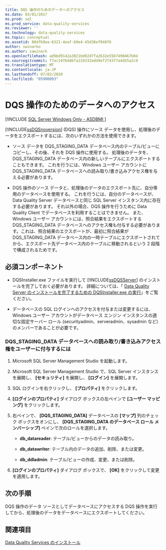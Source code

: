 ```yaml
---
title: DQS 操作のためのデータへのアクセス
ms.date: 03/01/2017
ms.prod: sql
ms.prod_service: data-quality-services
ms.reviewer: ''
ms.technology: data-quality-services
ms.topic: conceptual
ms.assetid: 88dfb9ea-6321-4eaf-b9e4-45d36ef048f6
author: swinarko
ms.author: sawinark
ms.openlocfilehash: ad9bd9142a3021bd02d7fa2632e55b7490467b04
ms.sourcegitcommit: f7ac1976d4bfa224332edd9ef2f4377a4d55a2c9
ms.translationtype: MT
ms.contentlocale: ja-JP
ms.lasthandoff: 07/02/2020
ms.locfileid: "85900093"
---
```

# <a name="access-data-for-the-dqs-operations"></a>DQS 操作のためのデータへのアクセス

[!INCLUDE [SQL Server Windows Only - ASDBMI ](../../includes/applies-to-version/sql-windows-only-asdbmi.md)]

  [!INCLUDE[ssDQSnoversion](../../includes/ssdqsnoversion-md.md)] (DQS) 操作にソース データを使用し、処理後のデータをエクスポートするには、次のいずれかの方法を使用できます。  
  
-   ソース データを DQS_STAGING_DATA データベース内のテーブル/ビューにコピーし、その後、それを DQS 操作に使用する。 処理後のデータを、DQS_STAGING_DATA データベース内の新しいテーブルにエクスポートすることもできます。 これを行うには、Windows ユーザー アカウントに DQS_STAGING_DATA データベースへの読み取り/書き込みアクセス権を与える必要があります。  
  
-   DQS 操作のソース データと、処理後のデータのエクスポート先に、自分専用のデータベースを使用する。 これを行うには、自分のデータベースが、Data Quality Server データベースと同じ SQL Server インスタンス内に存在する必要があります。 それ以外の場合、DQS 操作を行うために Data Quality Client でデータベースを利用することはできません。 また、Windows ユーザー アカウントには、照合結果をエクスポートする DQS_STAGING_DATA データベースへのアクセス権も付与する必要があります。これは、照合結果のエクスポートが、最初に照合結果が DQS_STAGING_DATA データベース内の一時テーブルにエクスポートされてから、エクスポート先データベース内のテーブルに移動されるという 2 段階で構成されるためです。  
  
## <a name="prerequisites"></a>必須コンポーネント  
  
-   DQSInstaller.exe ファイルを実行して [!INCLUDE[ssDQSServer](../../includes/ssdqsserver-md.md)] のインストールを完了しておく必要があります。 詳細については、「 [Data Quality Server のインストールを完了するための DQSInstaller.exe の実行](../../data-quality-services/install-windows/run-dqsinstaller-exe-to-complete-data-quality-server-installation.md)」をご覧ください。  
  
-   データベースの SQL ログインへのアクセスを付与または変更するには、Windows ユーザー アカウントがデータベース エンジン インスタンスの適切な固定サーバー ロール (securityadmin、serveradmin、sysadmin など) のメンバーであることが必要です。  
  
### <a name="to-grant-readwrite-access-to-a-user-on-the-dqs_staging_data-database"></a>DQS_STAGING_DATA データベースへの読み取り/書き込みアクセス権をユーザーに付与するには  
  
1.  Microsoft SQL Server Management Studio を起動します。  
  
2.  Microsoft SQL Server Management Studio で、SQL Server インスタンスを展開し、 **[セキュリティ]** を展開し、 **[ログイン]** を展開します。  
  
3.  SQL ログインを右クリックし、 **[プロパティ]** をクリックします。  
  
4.  **[ログインのプロパティ]** ダイアログ ボックスの左ペインで **[ユーザー マッピング]** をクリックします。  
  
5.  右ペインで、 **[DQS_STAGING_DATA]** データベースの **[マップ]** 列のチェック ボックスをオンにし、 **[DQS_STAGING_DATA のデータベース ロール メンバーシップ]** ペインで次のロールを選択します。  
  
    -   **db_datareader**: テーブル/ビューからのデータの読み取り。  
  
    -   **db_datawriter**: テーブル内のデータの追加、削除、または変更。  
  
    -   **db_ddladmin**: テーブル/ビューの作成、変更、または削除。  
  
6.  **[ログインのプロパティ]** ダイアログ ボックスで、 **[OK]** をクリックして変更を適用します。  
  
## <a name="next-steps"></a>次の手順  
 DQS 操作のデータ ソースとしてデータベースにアクセスする DQS 操作を実行してから、処理後のデータをデータベースにエクスポートしてください。  
  
## <a name="see-also"></a>関連項目  
 [Data Quality Services のインストール](../../data-quality-services/install-windows/install-data-quality-services.md)  
  
  
